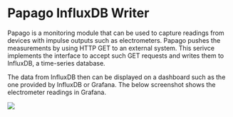 # Papago InfluxDB Writer
Papago is a monitoring module that can be used to capture readings from devices with impulse outputs such as electrometers. 
Papago pushes the measurements by using HTTP GET to an external system. This serivce implements the interface to accept such GET requests 
and writes them to InfluxDB, a time-series database. 

The data from InfluxDB then can be displayed on a dashboard such as the one provided by InfluxDB or Grafana. The below screenshot shows 
the electrometer readings in Grafana. 

![](img/grafana-chart-sample.png)
